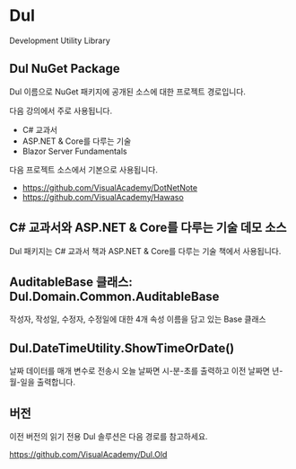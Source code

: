 # Dul
Development Utility Library


## Dul NuGet Package

Dul 이름으로 NuGet 패키지에 공개된 소스에 대한 프로젝트 경로입니다.

다음 강의에서 주로 사용됩니다.

* C# 교과서
* ASP.NET & Core를 다루는 기술
* Blazor Server Fundamentals

다음 프로젝트 소스에서 기본으로 사용됩니다.

* https://github.com/VisualAcademy/DotNetNote
* https://github.com/VisualAcademy/Hawaso 


## C# 교과서와 ASP.NET & Core를 다루는 기술 데모 소스

Dul 패키지는 C# 교과서 책과 ASP.NET & Core를 다루는 기술 책에서 사용됩니다.



## AuditableBase 클래스: Dul.Domain.Common.AuditableBase

작성자, 작성일, 수정자, 수정일에 대한 4개 속성 이름을 담고 있는 Base 클래스


## Dul.DateTimeUtility.ShowTimeOrDate()

날짜 데이터를 매개 변수로 전송시 오늘 날짜면 시-분-초를 출력하고 이전 날짜면 년-월-일을 출력합니다.


## 버전

이전 버전의 읽기 전용 Dul 솔루션은 다음 경로를 참고하세요.

https://github.com/VisualAcademy/Dul.Old

